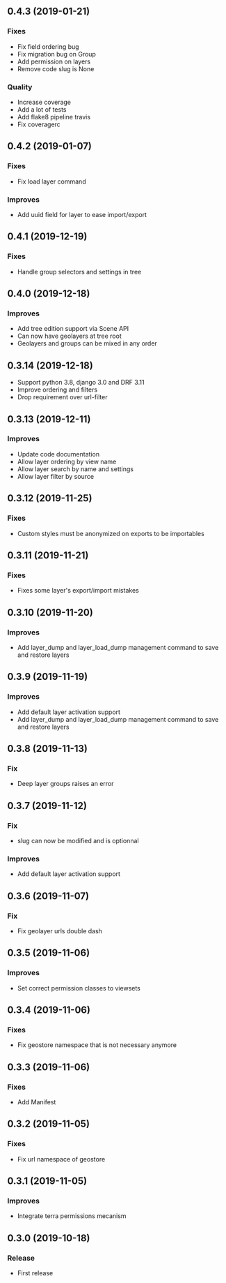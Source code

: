 0.4.3      (2019-01-21)
-----------------------

### Fixes

* Fix field ordering bug
* Fix migration bug on Group
* Add permission on layers
* Remove code slug is None

### Quality

* Increase coverage
* Add a lot of tests
* Add flake8 pipeline travis
* Fix coveragerc

0.4.2      (2019-01-07)
-----------------------

### Fixes

* Fix load layer command

### Improves

* Add uuid field for layer to ease import/export

0.4.1      (2019-12-19)
-----------------------

### Fixes

* Handle group selectors and settings in tree

0.4.0      (2019-12-18)
-----------------------

### Improves

* Add tree edition support via Scene API
* Can now have geolayers at tree root
* Geolayers and groups can be mixed in any order


0.3.14     (2019-12-18)
-----------------------

* Support python 3.8, django 3.0 and DRF 3.11
* Improve ordering and filters
* Drop requirement over url-filter


0.3.13      (2019-12-11)
-----------------------

### Improves

* Update code documentation
* Allow layer ordering by view name
* Allow layer search by name and settings
* Allow layer filter by source

0.3.12      (2019-11-25)
-----------------------

### Fixes

* Custom styles must be anonymized on exports to be importables

0.3.11      (2019-11-21)
-----------------------

### Fixes

* Fixes some layer's export/import mistakes

0.3.10      (2019-11-20)
-----------------------

### Improves

* Add layer_dump and layer_load_dump management command to save and restore layers

0.3.9      (2019-11-19)
-----------------------

### Improves

* Add default layer activation support
* Add layer_dump and layer_load_dump management command to save and restore layers

0.3.8      (2019-11-13)
-----------------------

### Fix

* Deep layer groups raises an error

0.3.7      (2019-11-12)
-----------------------

### Fix

* slug can now be modified and is optionnal

### Improves

* Add default layer activation support

0.3.6      (2019-11-07)
-----------------------

### Fix

* Fix geolayer urls double dash

0.3.5      (2019-11-06)
-----------------------

### Improves

* Set correct permission classes to viewsets

0.3.4      (2019-11-06)
-----------------------

### Fixes

* Fix geostore namespace that is not necessary anymore

0.3.3      (2019-11-06)
-----------------------

### Fixes

* Add Manifest

0.3.2      (2019-11-05)
-----------------------

### Fixes

* Fix url namespace of geostore

0.3.1      (2019-11-05)
-----------------------

### Improves

* Integrate terra permissions mecanism

0.3.0      (2019-10-18)
-----------------------

### Release

* First release
